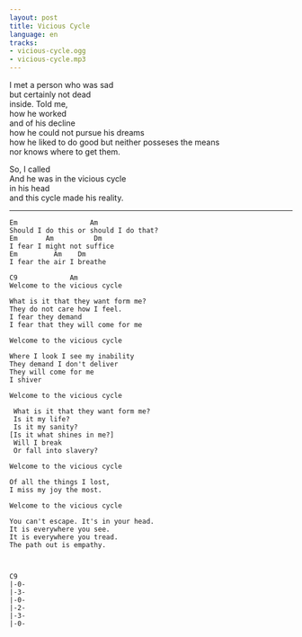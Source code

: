 ```yaml
---
layout: post
title: Vicious Cycle
language: en
tracks:
- vicious-cycle.ogg
- vicious-cycle.mp3
---
```


I met a person who was sad  
but certainly not dead  
inside. Told me,  
how he worked  
and of his decline  
how he could not pursue his dreams  
how he liked to do good but neither posseses the means  
nor knows where to get them.  

So, I called  
And he was in the vicious cycle  
in his head  
and this cycle made his reality.  

---

```
Em                  Am
Should I do this or should I do that?
Em       Am          Dm
I fear I might not suffice
Em         Am    Dm
I fear the air I breathe

C9             Am
Welcome to the vicious cycle

What is it that they want form me?
They do not care how I feel.
I fear they demand
I fear that they will come for me

Welcome to the vicious cycle

Where I look I see my inability
They demand I don't deliver
They will come for me
I shiver

Welcome to the vicious cycle

 What is it that they want form me?
 Is it my life?
 Is it my sanity?
[Is it what shines in me?]
 Will I break
 Or fall into slavery?

Welcome to the vicious cycle

Of all the things I lost,
I miss my joy the most.

Welcome to the vicious cycle

You can't escape. It's in your head.
It is everywhere you see.
It is everywhere you tread.
The path out is empathy.



C9
|-0-
|-3-
|-0-
|-2-
|-3-
|-0-


```


